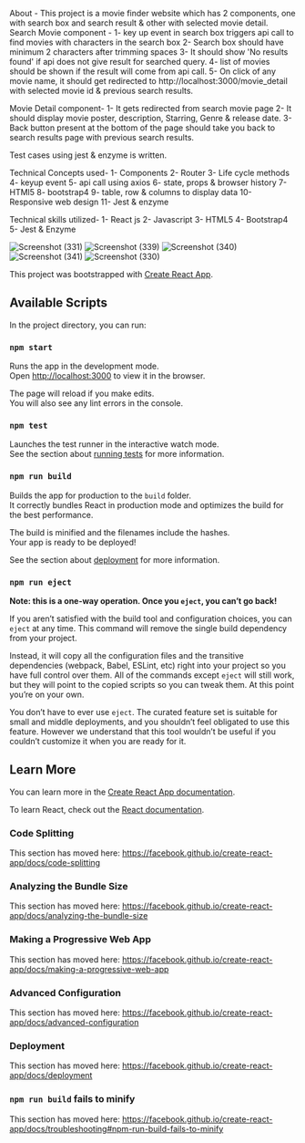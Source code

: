 About - 
This project is a movie finder website which has 2 components, one with search box and search result & other with selected movie detail.
Search Movie component - 
		1- key up event in search box triggers api call to find movies with characters in the search box
		2- Search box should have minimum 2 characters after trimming spaces
		3- It should show 'No results found' if api does not give result for searched query.
		4- list of movies should be shown if the result will come from api call.
		5- On click of any movie name, it should get redirected to http://localhost:3000/movie_detail with selected movie id & previous search results.

Movie Detail component-
		1- It gets redirected from search movie page
		2- It should display movie poster, description, Starring, Genre & release date.
		3- Back button present at the bottom of the page should take you back to search results page with previous search results.

Test cases using jest & enzyme is written.

Technical Concepts used-
		1- Components
		2- Router
		3- Life cycle methods
		4- keyup event
		5- api call using axios
		6- state, props & browser history
		7- HTMl5
		8- bootstrap4
		9- table, row & columns to display data
		10- Responsive web design
		11- Jest & enzyme

Technical skills utilized- 
		1- React js
		2- Javascript
		3- HTML5
		4- Bootstrap4
		5- Jest & Enzyme
		
![Screenshot (331)](https://user-images.githubusercontent.com/44428479/86777557-ee9a8780-c076-11ea-9e97-c56f6521e581.png)
![Screenshot (339)](https://user-images.githubusercontent.com/44428479/86777563-f0644b00-c076-11ea-82e3-a81e1ec1ddfd.png)
![Screenshot (340)](https://user-images.githubusercontent.com/44428479/86777566-f0fce180-c076-11ea-95d3-96be85504ef8.png)
![Screenshot (341)](https://user-images.githubusercontent.com/44428479/86777567-f1957800-c076-11ea-8d16-1ae7b81389b2.png)
![Screenshot (330)](https://user-images.githubusercontent.com/44428479/86777571-f22e0e80-c076-11ea-93d2-8cd28bfcc8ae.png)

This project was bootstrapped with [Create React App](https://github.com/facebook/create-react-app).

## Available Scripts

In the project directory, you can run:

### `npm start`

Runs the app in the development mode.<br />
Open [http://localhost:3000](http://localhost:3000) to view it in the browser.

The page will reload if you make edits.<br />
You will also see any lint errors in the console.

### `npm test`

Launches the test runner in the interactive watch mode.<br />
See the section about [running tests](https://facebook.github.io/create-react-app/docs/running-tests) for more information.

### `npm run build`

Builds the app for production to the `build` folder.<br />
It correctly bundles React in production mode and optimizes the build for the best performance.

The build is minified and the filenames include the hashes.<br />
Your app is ready to be deployed!

See the section about [deployment](https://facebook.github.io/create-react-app/docs/deployment) for more information.

### `npm run eject`

**Note: this is a one-way operation. Once you `eject`, you can’t go back!**

If you aren’t satisfied with the build tool and configuration choices, you can `eject` at any time. This command will remove the single build dependency from your project.

Instead, it will copy all the configuration files and the transitive dependencies (webpack, Babel, ESLint, etc) right into your project so you have full control over them. All of the commands except `eject` will still work, but they will point to the copied scripts so you can tweak them. At this point you’re on your own.

You don’t have to ever use `eject`. The curated feature set is suitable for small and middle deployments, and you shouldn’t feel obligated to use this feature. However we understand that this tool wouldn’t be useful if you couldn’t customize it when you are ready for it.

## Learn More

You can learn more in the [Create React App documentation](https://facebook.github.io/create-react-app/docs/getting-started).

To learn React, check out the [React documentation](https://reactjs.org/).

### Code Splitting

This section has moved here: https://facebook.github.io/create-react-app/docs/code-splitting

### Analyzing the Bundle Size

This section has moved here: https://facebook.github.io/create-react-app/docs/analyzing-the-bundle-size

### Making a Progressive Web App

This section has moved here: https://facebook.github.io/create-react-app/docs/making-a-progressive-web-app

### Advanced Configuration

This section has moved here: https://facebook.github.io/create-react-app/docs/advanced-configuration

### Deployment

This section has moved here: https://facebook.github.io/create-react-app/docs/deployment

### `npm run build` fails to minify

This section has moved here: https://facebook.github.io/create-react-app/docs/troubleshooting#npm-run-build-fails-to-minify
